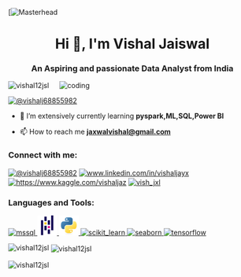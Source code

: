 [![Masterhead](https://repository-images.githubusercontent.com/535974998/bed8a117-492b-4129-96ee-d0731574ee3d)
<h1 align="center">Hi 👋, I'm Vishal Jaiswal</h1>
<h3 align="center">An Aspiring and passionate Data Analyst from India</h3>
<img align="right" alt="coding" width="400" src="https://cdn.dribbble.com/users/1162077/screenshots/3848914/programmer.gif">

<p align="left"> <img src="https://komarev.com/ghpvc/?username=vishal12jsl&label=Profile%20views&color=0e75b6&style=flat" alt="vishal12jsl" /> </p>

<p align="left"> <a href="https://twitter.com/@vishalj68855982" target="blank"><img src="https://img.shields.io/twitter/follow/@vishalj68855982?logo=twitter&style=for-the-badge" alt="@vishalj68855982" /></a> </p>

- 🌱 I’m extensively currently learning **pyspark,ML,SQL,Power BI**

- 📫 How to reach me **jaxwalvishal@gmail.com**

<h3 align="left">Connect with me:</h3>
<p align="left">
<a href="https://twitter.com/@vishalj68855982" target="blank"><img align="center" src="https://raw.githubusercontent.com/rahuldkjain/github-profile-readme-generator/master/src/images/icons/Social/twitter.svg" alt="@vishalj68855982" height="30" width="40" /></a>
<a href="https://linkedin.com/in/www.linkedin.com/in/vishaljayx" target="blank"><img align="center" src="https://raw.githubusercontent.com/rahuldkjain/github-profile-readme-generator/master/src/images/icons/Social/linked-in-alt.svg" alt="www.linkedin.com/in/vishaljayx" height="30" width="40" /></a>
<a href="https://kaggle.com/https://www.kaggle.com/vishaljaz" target="blank"><img align="center" src="https://raw.githubusercontent.com/rahuldkjain/github-profile-readme-generator/master/src/images/icons/Social/kaggle.svg" alt="https://www.kaggle.com/vishaljaz" height="30" width="40" /></a>
<a href="https://instagram.com/vish_jxl" target="blank"><img align="center" src="https://raw.githubusercontent.com/rahuldkjain/github-profile-readme-generator/master/src/images/icons/Social/instagram.svg" alt="vish_jxl" height="30" width="40" /></a>
</p>

<h3 align="left">Languages and Tools:</h3>
<p align="left"> <a href="https://www.microsoft.com/en-us/sql-server" target="_blank" rel="noreferrer"> <img src="https://www.svgrepo.com/show/303229/microsoft-sql-server-logo.svg" alt="mssql" width="40" height="40"/> </a> <a href="https://pandas.pydata.org/" target="_blank" rel="noreferrer"> <img src="https://raw.githubusercontent.com/devicons/devicon/2ae2a900d2f041da66e950e4d48052658d850630/icons/pandas/pandas-original.svg" alt="pandas" width="40" height="40"/> </a> <a href="https://www.python.org" target="_blank" rel="noreferrer"> <img src="https://raw.githubusercontent.com/devicons/devicon/master/icons/python/python-original.svg" alt="python" width="40" height="40"/> </a> <a href="https://scikit-learn.org/" target="_blank" rel="noreferrer"> <img src="https://upload.wikimedia.org/wikipedia/commons/0/05/Scikit_learn_logo_small.svg" alt="scikit_learn" width="40" height="40"/> </a> <a href="https://seaborn.pydata.org/" target="_blank" rel="noreferrer"> <img src="https://seaborn.pydata.org/_images/logo-mark-lightbg.svg" alt="seaborn" width="40" height="40"/> </a> <a href="https://www.tensorflow.org" target="_blank" rel="noreferrer"> <img src="https://www.vectorlogo.zone/logos/tensorflow/tensorflow-icon.svg" alt="tensorflow" width="40" height="40"/> </a> </p>

<p><img align="left" src="https://github-readme-stats.vercel.app/api/top-langs?username=vishal12jsl&show_icons=true&locale=en&layout=compact" alt="vishal12jsl" /></p>

<p>&nbsp;<img align="center" src="https://github-readme-stats.vercel.app/api?username=vishal12jsl&show_icons=true&locale=en" alt="vishal12jsl" /></p>

<p><img align="center" src="https://github-readme-streak-stats.herokuapp.com/?user=vishal12jsl&" alt="vishal12jsl" /></p>




